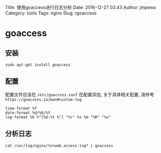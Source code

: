 Title: 使用goaccess进行日志分析
Date: 2016-12-27 03:43
Author: jmpews
Category: tools
Tags: nginx
Slug: rgoaccess

# goaccess

## 安装

```
sudo apt-get install goaccess
```

## 配置

配置文件应该在 `/etc/goaccess.conf` 在配置添加, 关于具体相关配置, 请参考 `https://goaccess.io/man#custom-log`

```
time-format %T
date-format %d/%b/%Y
log-format %h %^[%d:%t %^] "%r" %s %b "%R" "%u"
```

## 分析日志

```
cat /var/log/nginx/torweb.access.log* | goaccess
```